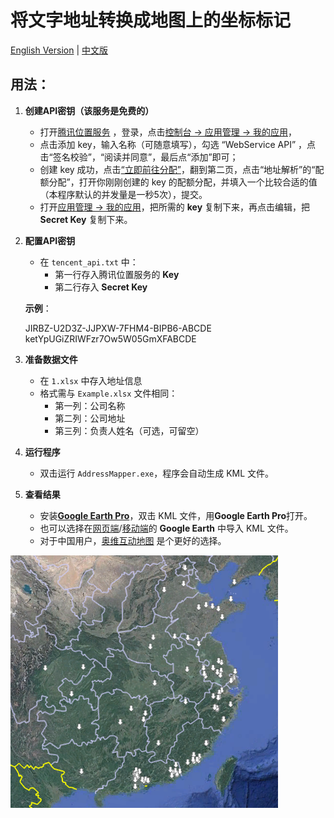 
# 将文字地址转换成地图上的坐标标记

[English Version](README_EN.md) | [中文版](README.md)

## 用法：

1. **创建API密钥（该服务是免费的）**
   - 打开[腾讯位置服务](https://lbs.qq.com/) ，登录，点击[控制台 → 应用管理 → 我的应用](https://lbs.qq.com/dev/console/application/mine)，  
   - 点击添加 key，输入名称（可随意填写），勾选 “WebService API” ，点击“签名校验”，“阅读并同意”，最后点“添加”即可；   
   - 创建 key 成功，点击[“立即前往分配”](https://lbs.qq.com/dev/console/quota/account)，翻到第二页，点击“地址解析”的“配额分配”，打开你刚刚创建的 key 的配额分配，并填入一个比较合适的值（本程序默认的并发量是一秒5次），提交。
   - 打开[应用管理 → 我的应用](https://lbs.qq.com/dev/console/application/mine)，把所需的 **key** 复制下来，再点击编辑，把 **Secret Key** 复制下来。
   

2. **配置API密钥**  
   - 在 `tencent_api.txt` 中：
     - 第一行存入腾讯位置服务的 **Key**  
     - 第二行存入 **Secret Key**  

   **示例**：

   JIRBZ-U2D3Z-JJPXW-7FHM4-BIPB6-ABCDE   
   ketYpUGiZRIWFzr7Ow5W05GmXFABCDE

4. **准备数据文件**  
   - 在 `1.xlsx` 中存入地址信息  
   - 格式需与 `Example.xlsx` 文件相同：  
     - 第一列：公司名称  
     - 第二列：公司地址  
     - 第三列：负责人姓名（可选，可留空）  

5. **运行程序**  
   - 双击运行 `AddressMapper.exe`，程序会自动生成 KML 文件。

6. **查看结果**  
   - 安装[**Google Earth Pro**](https://support.google.com/earth/answer/168344#zippy=%2C%E4%B8%8B%E8%BD%BD-google-%E5%9C%B0%E7%90%83-pro-%E7%9B%B4%E6%8E%A5%E5%AE%89%E8%A3%85%E7%A8%8B%E5%BA%8F)，双击 KML 文件，用**Google Earth Pro**打开。
   - 也可以选择在[网页端](https://earth.google.com/web)/[移动端](https://play.google.com/store/apps/details?id=com.google.earth)的 **Google Earth** 中导入 KML 文件。
   - 对于中国用户，[奥维互动地图](https://www.ovital.com/download/) 是个更好的选择。

![效果图片](Effect.png)
